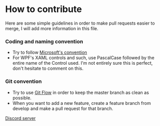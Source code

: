 # How to contribute

Here are some simple guidelines in order to make pull requests easier to merge, I will add more information in this file.

### Coding and naming convention
- Try to follow [Microsoft's convention](https://docs.microsoft.com/en-us/dotnet/csharp/programming-guide/inside-a-program/coding-conventions)
- For WPF's XAML controls and such, use PascalCase followed by the entire name of the Control used. I'm not entirely sure this is perfect, don't hesitate to comment on this.

### Git convention
- Try to use [Git Flow](https://www.atlassian.com/git/tutorials/comparing-workflows/gitflow-workflow) in order to keep the master branch as clean as possible.
- When you want to add a new feature, create a feature branch from develop and make a pull request for that branch.


[Discord server](https://discord.gg/R9HyCpV)
